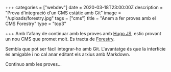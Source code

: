 +++
categories = ["webdev"]
date = 2020-03-18T23:00:00Z
description = "Prova d'integració d'un CMS estàtic amb Git"
image = "/uploads/forestry.jpg"
tags = ["cms"]
title = "Anem a fer proves amb el CMS Forestry"
type = "top3"

+++
Amb l'afany de continuar amb les proves amb [Hugo JS](https://gohugo.io/ "The world’s fastest framework for building websites | Hugo"), estic provant un nou CMS que promet molt. Es tracta de [Forestry](https://forestry.io/ "Git-backed CMS for Gatsby, Gridsome, Eleventy, Hugo, VuePress, Jekyll, etc. | Forestry.io"). 

Sembla que pot ser fàcil integrar-ho amb Git. L'avantatge és que la interfície és amigable i no cal anar editant els arxius amb Markdown.

Continuo amb les proves...